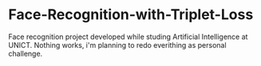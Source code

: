 # Face-Recognition-with-Triplet-Loss
Face recognition project developed while studing Artificial Intelligence at UNICT. Nothing works, i'm planning to redo everithing as personal challenge.
